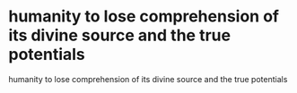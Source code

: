 # humanity to lose comprehension of its divine source and the true potentials

humanity to lose comprehension of its divine source and the true potentials